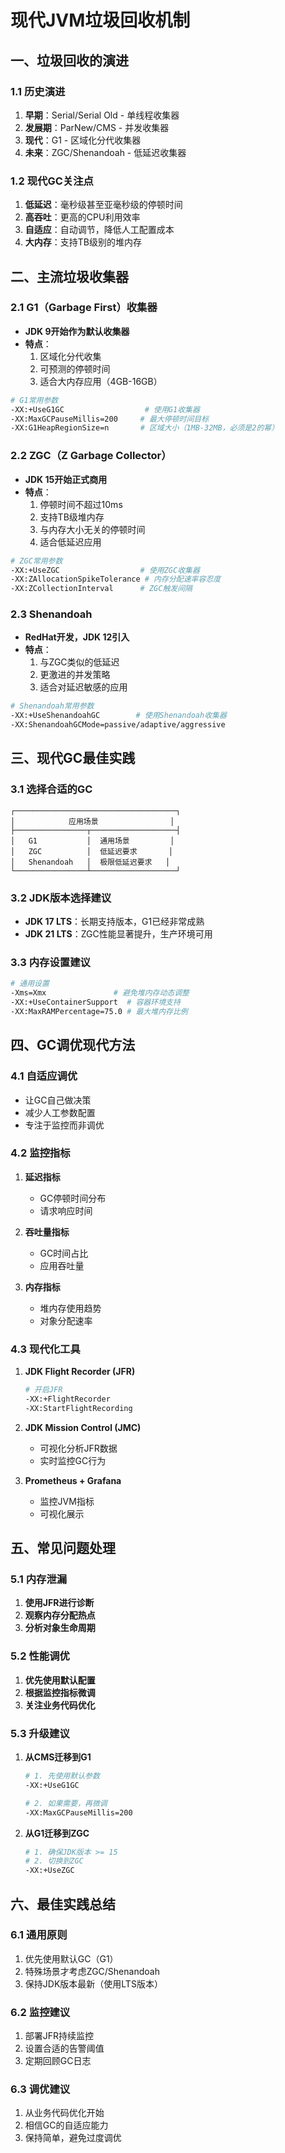 # 现代JVM垃圾回收机制

## 一、垃圾回收的演进

### 1.1 历史演进
1. **早期**：Serial/Serial Old - 单线程收集器
2. **发展期**：ParNew/CMS - 并发收集器
3. **现代**：G1 - 区域化分代收集器
4. **未来**：ZGC/Shenandoah - 低延迟收集器

### 1.2 现代GC关注点
1. **低延迟**：毫秒级甚至亚毫秒级的停顿时间
2. **高吞吐**：更高的CPU利用效率
3. **自适应**：自动调节，降低人工配置成本
4. **大内存**：支持TB级别的堆内存

## 二、主流垃圾收集器

### 2.1 G1（Garbage First）收集器
- **JDK 9开始作为默认收集器**
- **特点**：
  1. 区域化分代收集
  2. 可预测的停顿时间
  3. 适合大内存应用（4GB-16GB）

```bash
# G1常用参数
-XX:+UseG1GC                  # 使用G1收集器
-XX:MaxGCPauseMillis=200     # 最大停顿时间目标
-XX:G1HeapRegionSize=n       # 区域大小（1MB-32MB，必须是2的幂）
```

### 2.2 ZGC（Z Garbage Collector）
- **JDK 15开始正式商用**
- **特点**：
  1. 停顿时间不超过10ms
  2. 支持TB级堆内存
  3. 与内存大小无关的停顿时间
  4. 适合低延迟应用

```bash
# ZGC常用参数
-XX:+UseZGC                  # 使用ZGC收集器
-XX:ZAllocationSpikeTolerance # 内存分配速率容忍度
-XX:ZCollectionInterval      # ZGC触发间隔
```

### 2.3 Shenandoah
- **RedHat开发，JDK 12引入**
- **特点**：
  1. 与ZGC类似的低延迟
  2. 更激进的并发策略
  3. 适合对延迟敏感的应用

```bash
# Shenandoah常用参数
-XX:+UseShenandoahGC        # 使用Shenandoah收集器
-XX:ShenandoahGCMode=passive/adaptive/aggressive
```

## 三、现代GC最佳实践

### 3.1 选择合适的GC
```
┌────────────────────────────────────┐
│            应用场景                │
├────────────────┬───────────────────┤
│   G1           │  通用场景         │
│   ZGC          │  低延迟要求       │
│   Shenandoah   │  极限低延迟要求   │
└────────────────┴───────────────────┘
```

### 3.2 JDK版本选择建议
- **JDK 17 LTS**：长期支持版本，G1已经非常成熟
- **JDK 21 LTS**：ZGC性能显著提升，生产环境可用

### 3.3 内存设置建议
```bash
# 通用设置
-Xms=Xmx               # 避免堆内存动态调整
-XX:+UseContainerSupport  # 容器环境支持
-XX:MaxRAMPercentage=75.0 # 最大堆内存比例
```

## 四、GC调优现代方法

### 4.1 自适应调优
- 让GC自己做决策
- 减少人工参数配置
- 专注于监控而非调优

### 4.2 监控指标
1. **延迟指标**
   - GC停顿时间分布
   - 请求响应时间

2. **吞吐量指标**
   - GC时间占比
   - 应用吞吐量

3. **内存指标**
   - 堆内存使用趋势
   - 对象分配速率

### 4.3 现代化工具
1. **JDK Flight Recorder (JFR)**
   ```bash
   # 开启JFR
   -XX:+FlightRecorder
   -XX:StartFlightRecording
   ```

2. **JDK Mission Control (JMC)**
   - 可视化分析JFR数据
   - 实时监控GC行为

3. **Prometheus + Grafana**
   - 监控JVM指标
   - 可视化展示

## 五、常见问题处理

### 5.1 内存泄漏
1. **使用JFR进行诊断**
2. **观察内存分配热点**
3. **分析对象生命周期**

### 5.2 性能调优
1. **优先使用默认配置**
2. **根据监控指标微调**
3. **关注业务代码优化**

### 5.3 升级建议
1. **从CMS迁移到G1**
   ```bash
   # 1. 先使用默认参数
   -XX:+UseG1GC
   
   # 2. 如果需要，再微调
   -XX:MaxGCPauseMillis=200
   ```

2. **从G1迁移到ZGC**
   ```bash
   # 1. 确保JDK版本 >= 15
   # 2. 切换到ZGC
   -XX:+UseZGC
   ```

## 六、最佳实践总结

### 6.1 通用原则
1. 优先使用默认GC（G1）
2. 特殊场景才考虑ZGC/Shenandoah
3. 保持JDK版本最新（使用LTS版本）

### 6.2 监控建议
1. 部署JFR持续监控
2. 设置合适的告警阈值
3. 定期回顾GC日志

### 6.3 调优建议
1. 从业务代码优化开始
2. 相信GC的自适应能力
3. 保持简单，避免过度调优
